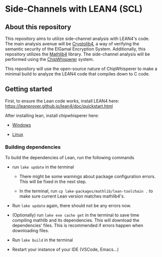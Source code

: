 # Side-Channels with LEAN4 (SCL)

## About this repository
This repository aims to utilize side-channel analysis with LEAN4's code. 
The main analysis avenue will be [Cryptolib4](https://github.com/A-Stone-Olguin/cryptolib4), a way of verifying the semantic security of the ElGamal Encryption System.
Additionally, this repository utilizes the [Mathlib4](https://github.com/leanprover-community/mathlib4) library.
The side-channel analysis will be performed using the [ChipWhisperer](https://github.com/newaetech/chipwhisperer) system. 

This repository will use the open-source nature of ChipWhisperer to make a minimal build to analyze the LEAN4 code that compiles down to C code.

## Getting started
First, to ensure the Lean code works, install LEAN4 here: https://leanprover.github.io/lean4/doc/quickstart.html

After installing lean, install chipwhisperer here: 

 * [Windows](https://chipwhisperer.readthedocs.io/en/latest/windows-install.html)

 * [Linux](https://chipwhisperer.readthedocs.io/en/latest/linux-install.html)

### Building dependencies
To build the dependencies of Lean, run the following commands

- run `lake update` in the terminal
  - There might be some warnings about package configuration errors. This will be fixed in the next step.

  - In the terminal, run `cp lake-packages/mathlib/lean-toolchain .` to make sure current Lean version matches mathlib4's.

- Run `lake update` again, there should not be any errors now.

- (Optionally) run `lake exe cache get` in the terminal to save time compiling mathlib and its dependencies. This will download the dependencies' files. This is recommended if errors happen when downloading files.

- Run `lake build` in the terminal

- Restart your instance of your IDE (VSCode, Emacs...)